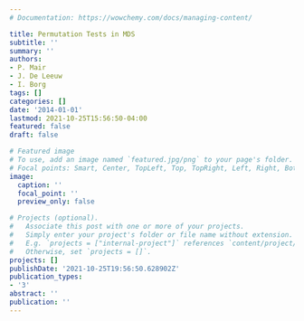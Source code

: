 ```yaml
---
# Documentation: https://wowchemy.com/docs/managing-content/

title: Permutation Tests in MDS
subtitle: ''
summary: ''
authors:
- P. Mair
- J. De Leeuw
- I. Borg
tags: []
categories: []
date: '2014-01-01'
lastmod: 2021-10-25T15:56:50-04:00
featured: false
draft: false

# Featured image
# To use, add an image named `featured.jpg/png` to your page's folder.
# Focal points: Smart, Center, TopLeft, Top, TopRight, Left, Right, BottomLeft, Bottom, BottomRight.
image:
  caption: ''
  focal_point: ''
  preview_only: false

# Projects (optional).
#   Associate this post with one or more of your projects.
#   Simply enter your project's folder or file name without extension.
#   E.g. `projects = ["internal-project"]` references `content/project/deep-learning/index.md`.
#   Otherwise, set `projects = []`.
projects: []
publishDate: '2021-10-25T19:56:50.628902Z'
publication_types:
- '3'
abstract: ''
publication: ''
---
```

